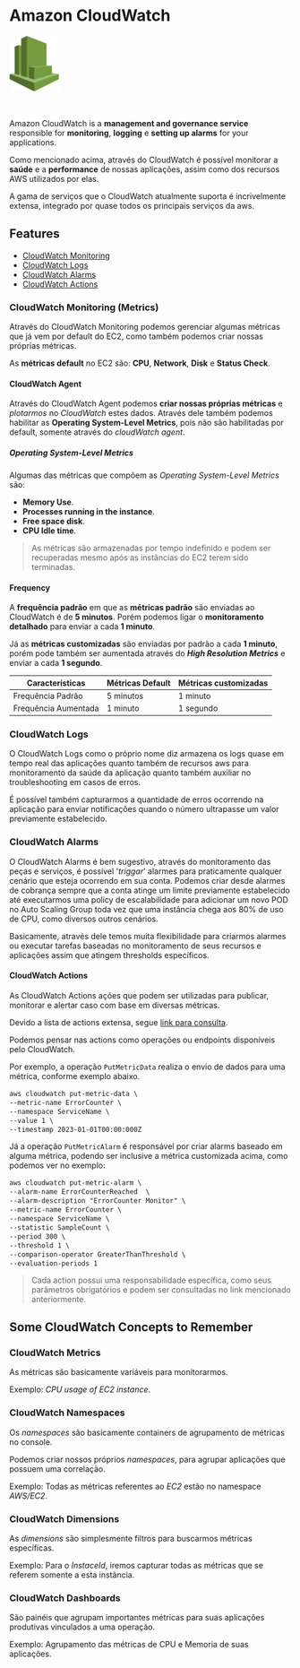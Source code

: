 # Amazon CloudWatch

<img height=100px; alt="cloudwatch_logo" src="../../../images/cloudwatch.png" />

<p>&nbsp;</p>

Amazon CloudWatch is a **management and governance service** responsible for **monitoring**, **logging** e **setting up alarms** for your applications.

Como mencionado acima, através do CloudWatch é possível monitorar a **saúde** e a **performance** de nossas aplicações, assim como dos recursos AWS utilizados por elas.

A gama de serviços que o CloudWatch atualmente suporta é incrivelmente extensa, integrado por quase todos os principais serviços da aws.

## Features

- [CloudWatch Monitoring](#cloudwatch-monitoring-metrics)
- [CloudWatch Logs](#cloudwatch-logs)
- [CloudWatch Alarms](#cloudwatch-alarms)
- [CloudWatch Actions](#)

### CloudWatch Monitoring (Metrics)

Através do CloudWatch Monitoring podemos gerenciar algumas métricas que já vem por default do EC2, como também podemos criar nossas próprias métricas.

As **métricas default** no EC2 são: **CPU**, **Network**, **Disk** e **Status Check**.

#### CloudWatch Agent

Através do CloudWatch Agent podemos **criar nossas próprias métricas** e *plotarmos* no *CloudWatch* estes dados. Através dele também podemos habilitar as **Operating System-Level Metrics**, pois não são habilitadas por default, somente através do *cloudWatch agent*.

##### Operating System-Level Metrics

Algumas das métricas que compõem as *Operating System-Level Metrics* são:

- **Memory Use**.
- **Processes running in the instance**.
- **Free space disk**.
- **CPU Idle time**.

> As métricas são armazenadas por tempo indefinido e podem ser recuperadas mesmo após as instâncias do EC2 terem sido terminadas.

#### Frequency

A **frequência padrão** em que as **métricas padrão** são enviadas ao CloudWatch é de **5 minutos**. Porém podemos ligar o **monitoramento detalhado** para enviar a cada **1 minuto**.

Já as **métricas customizadas** são enviadas por padrão a cada **1 minuto**, porém pode também ser aumentada através do ***High Resolution Metrics*** e enviar a cada **1 segundo**.

Características      | Métricas Default | Métricas customizadas | 
-------------------- | ---------------- | --------------------- |
Frequência Padrão    | 5 minutos        | 1 minuto              |
Frequência Aumentada | 1 minuto         | 1 segundo             |

### CloudWatch Logs

O CloudWatch Logs como o próprio nome diz armazena os logs quase em tempo real das aplicações quanto também de recursos aws para monitoramento da saúde da aplicação quanto também auxiliar no troubleshooting em casos de erros.

É possível também capturarmos a quantidade de erros ocorrendo na aplicação para enviar notificações quando o número ultrapasse um valor previamente estabelecido.

### CloudWatch Alarms

O CloudWatch Alarms é bem sugestivo, através do monitoramento das peças e serviços, é possível '*triggar*' alarmes para praticamente qualquer cenário que esteja ocorrendo em sua conta. Podemos criar desde alarmes de cobrança sempre que a conta atinge um limite previamente estabelecido até executarmos uma policy de escalabilidade para adicionar um novo POD no Auto Scaling Group toda vez que uma instância chega aos 80% de uso de CPU, como diversos outros cenários.

Basicamente, através dele temos muita flexibilidade para criarmos alarmes ou executar tarefas baseadas no monitoramento de seus recursos e aplicações assim que atingem thresholds específicos.

#### CloudWatch Actions

As CloudWatch Actions ações que podem ser utilizadas para publicar, monitorar e alertar caso com base em diversas métricas.

Devido a lista de actions extensa, segue [link para consulta](https://docs.aws.amazon.com/AmazonCloudWatch/latest/APIReference/API_Operations.html).

Podemos pensar nas actions como operações ou endpoints disponíveis pelo CloudWatch.

Por exemplo, a operação ```PutMetricData``` realiza o envio de dados para uma métrica, conforme exemplo abaixo.

```
aws cloudwatch put-metric-data \
--metric-name ErrorCounter \
--namespace ServiceName \
--value 1 \
--timestamp 2023-01-01T00:00:000Z
```

Já a operação ```PutMetricAlarm``` é responsável por criar alarms baseado em alguma métrica, podendo ser inclusive a métrica customizada acima, como podemos ver no exemplo:

```
aws cloudwatch put-metric-alarm \
--alarm-name ErrorCounterReached  \
--alarm-description "ErrorCounter Monitor" \
--metric-name ErrorCounter \
--namespace ServiceName \
--statistic SampleCount \
--period 300 \
--threshold 1 \
--comparison-operator GreaterThanThreshold \
--evaluation-periods 1
```

> Cada action possui uma responsabilidade específica, como seus parâmetros obrigatórios e podem ser consultadas no link mencionado anteriormente.

## Some CloudWatch Concepts to Remember

### CloudWatch Metrics

As métricas são basicamente variáveis para monitorarmos.

Exemplo: *CPU usage of EC2 instance*.

### CloudWatch Namespaces

Os *namespaces* são basicamente containers de agrupamento de métricas no console.

Podemos criar nossos próprios *namespaces*, para agrupar aplicações que possuem uma correlação.

Exemplo: Todas as métricas referentes ao *EC2* estão no namespace *AWS/EC2*.

### CloudWatch Dimensions

As *dimensions* são simplesmente filtros para buscarmos métricas específicas.

Exemplo: Para o *InstaceId*, iremos capturar todas as métricas que se referem somente a esta instância.

### CloudWatch Dashboards

São painéis que agrupam importantes métricas para suas aplicações produtivas vinculados a uma operação.

Exemplo: Agrupamento das métricas de CPU e Memoria de suas aplicações.
